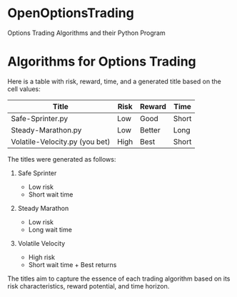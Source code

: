 # OpenOptionsTrading
Options Trading Algorithms and their Python Program

# Algorithms for Options Trading
Here is a table with risk, reward, time, and a generated title based on the cell values:

| Title                                 | Risk  | Reward | Time  |
|---------------------------------------|-------|--------|-------|
| Safe-Sprinter.py                         | Low   | Good   | Short |
| Steady-Marathon.py                      | Low   | Better | Long  |
| Volatile-Velocity.py (you bet)                     | High  | Best   | Short |

The titles were generated as follows:

1. Safe Sprinter
   - Low risk 
   - Short wait time

2. Steady Marathon
   - Low risk
   - Long wait time

3. Volatile Velocity
   - High risk
   - Short wait time + Best returns

The titles aim to capture the essence of each trading algorithm based on its risk characteristics, reward potential, and time horizon.

